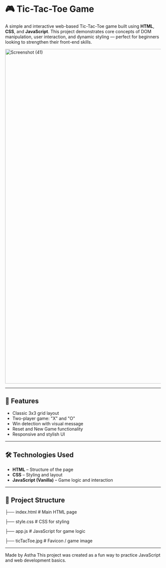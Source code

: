 # 🎮 Tic-Tac-Toe Game

A simple and interactive web-based Tic-Tac-Toe game built using **HTML**, **CSS**, and **JavaScript**. This project demonstrates core concepts of DOM manipulation, user interaction, and dynamic styling — perfect for beginners looking to strengthen their front-end skills.

<img width="1920" height="1080" alt="Screenshot (41)" src="https://github.com/user-attachments/assets/e1286f8e-d199-4c9c-a261-20bc41d2ca22" />


---

## 🚀 Features

- Classic 3x3 grid layout
- Two-player game: "X" and "O"
- Win detection with visual message
- Reset and New Game functionality
- Responsive and stylish UI

---

## 🛠️ Technologies Used

- **HTML** – Structure of the page
- **CSS** – Styling and layout
- **JavaScript (Vanilla)** – Game logic and interaction

---

## 📂 Project Structure

├── index.html # Main HTML page

├── style.css # CSS for styling

├── app.js # JavaScript for game logic

├── ticTacToe.jpg # Favicon / game image

---

Made by Astha
This project was created as a fun way to practice JavaScript and web development basics.
